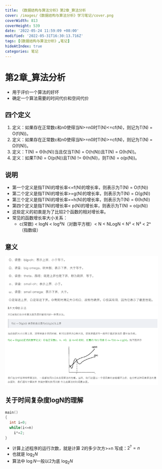 ```yaml
---
title: 《数据结构与算法分析》第2章_算法分析
cover: /images/《数据结构与算法分析》学习笔记/cover.png
coverWidth: 813
coverHeight: 539
date: '2022-05-24 11:59:09 +08:00'
modified: '2022-05-31T16:30:13.716Z'
tags: [《数据结构与算法分析》,笔记]
hideAtIndex: true
categories: 笔记
---
```



# 第2章_算法分析
* 用于评价一个算法的好坏
* 确定一个算法需要的时间代价和空间代价

## 四个定义
1. 定义：如果存在正常数c和n0使得当N>=n0时T(N)<=cf(N)，则记为T(N) = O(f(N))。
1. 定义：如果存在正常数c和n0使得当N>=n0时T(N)>=cf(N)，则记为T(N) = Ω(f(N))。
1. 定义：T(N) = Θ(h(N))当且仅当T(N) = O(h(N))且T(N) = Ω(h(N))。
1. 定义：如果T(N) = O(p(N))且T(N) != Θ(h(N))，则T(N) = o(p(N))。

## 说明
* 第一个定义是指T(N)的增长率<=f(N)的增长率，则表示为T(N) = O(f(N))
* 第二个定义是指T(N)的增长率>=g(N)的增长率，则表示为T(N) = Ω(g(N))
* 第三个定义是指T(N)的增长率==h(N)的增长率，则表示为T(N) = Θ(h(N))
* 第四个定义是指T(N)的增长率< p(N)的增长率，则表示为T(N) = o(p(N))
* 这些定义的初衷是为了比较2个函数的相对增长率。
* 常见的函数增长率大小关系：
  * c(常数) < logN < log²N（对数平方根）< N < NLogN < N² < N³ < 2ⁿ（指数级）

## 意义
![](./images/《数据结构与算法分析》学习笔记/Clipboard_2022-05-26-02-45-24.png)
![](./images/《数据结构与算法分析》学习笔记/Clipboard_2022-05-26-02-46-00.png)

## 关于时间复杂度logN的理解

```c
main()
{
  int i=0;
  while(i<=n)
    i*=2;
}
```
* 计算上述程序的运行次数，就是计算 2的多少次方>=n 写成：$2^?=n$
* 也就是 $\log_2{N}$
* 算法中 $\log{N}$一般以2为底 $\log_2{N}$
